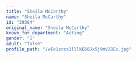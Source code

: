 ```yaml
---
title: "Sheila McCarthy"
name: "Sheila McCarthy"
id: "29384"
original_name: "Sheila McCarthy"
known_for_department: "Acting"
gender: "1"
adult: "false"
profile_path: "/wIe1srcx1lllkE66Jx5j9mV2BEc.jpg"
---
```


